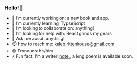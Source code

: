 ### Hello! 👋


- 🔭 I’m currently working on: a new book and app.
- 🌱 I’m currently learning: TypseScript
- 👯 I’m looking to collaborate on: anything!
- 🤔 I’m looking for help with: React grinds my gears
- 💬 Ask me about: anything!
- 📫 How to reach me: kaleb.rittenhouse@gmail.com
- 😄 Pronouns: he/him
- ⚡ Fun fact: I'm a writer! [note.](https://www.amazon.com/stores/author/B007WK9MNC/allbooks?ingress=0&visitId=c19acc75-2cd7-4830-bc66-75043bdd0dc9&store_ref=ap_rdr&ref_=ap_rdr), a long poem is available soon.

